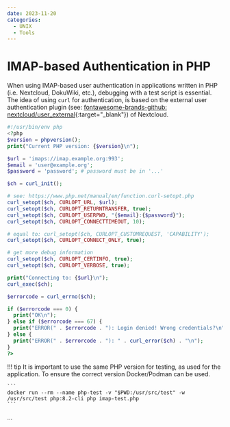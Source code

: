 ```yaml
---
date: 2023-11-20
categories:
  - UNIX
  - Tools
---
```


# IMAP-based Authentication in PHP

When using IMAP-based user authentication in applications written in PHP (i.e.
Nextcloud, DokuWiki, etc.), debugging with a test script is essential. The
idea of using `curl` for authentication, is based on the external user
authentication plugin (see: [fontawesome-brands-github: nextcloud/user_external](
https://github.com/nextcloud/user_external){:target="_blank"}) of Nextcloud.

``` php title="imap-test.php"
#!/usr/bin/env php
<?php
$version = phpversion();
print("Current PHP version: {$version}\n");

$url = 'imaps://imap.example.org:993';
$email = 'user@example.org';
$password = 'password'; # password must be in '...'

$ch = curl_init();

# see: https://www.php.net/manual/en/function.curl-setopt.php
curl_setopt($ch, CURLOPT_URL, $url);
curl_setopt($ch, CURLOPT_RETURNTRANSFER, true);
curl_setopt($ch, CURLOPT_USERPWD, "{$email}:{$password}");
curl_setopt($ch, CURLOPT_CONNECTTIMEOUT, 10);

# equal to: curl_setopt($ch, CURLOPT_CUSTOMREQUEST, 'CAPABILITY');
curl_setopt($ch, CURLOPT_CONNECT_ONLY, true);

# get more debug information
curl_setopt($ch, CURLOPT_CERTINFO, true);
curl_setopt($ch, CURLOPT_VERBOSE, true);

print("Connecting to: {$url}\n");
curl_exec($ch);

$errorcode = curl_errno($ch);

if ($errorcode === 0) {
  print("OK\n");
} else if ($errorcode === 67) {
  print("ERROR(" . $errorcode . "): Login denied! Wrong credentials?\n");
} else {
  print("ERROR(" . $errorcode . "): " . curl_error($ch) . "\n");
}
?>
```

!!! tip
    It is important to use the same PHP version for testing, as used for the
    application. To ensure the correct version Docker/Podman can be used.

    ```
    docker run --rm --name php-test -v "$PWD:/usr/src/test" -w /usr/src/test php:8.2-cli php imap-test.php
    ```
...

